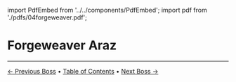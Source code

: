 import PdfEmbed from '../../components/PdfEmbed';
import pdf from './pdfs/04forgeweaver.pdf';


# Forgeweaver Araz
---

[← Previous Boss](/manaforge-omega/soulbinder-naazindhri) • [Table of Contents](/manaforge-omega/) • [Next Boss →](/manaforge-omega/soul-hunters)

<PdfEmbed src={pdf} />
